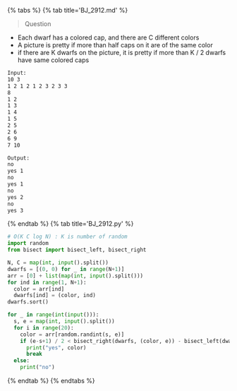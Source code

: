 {% tabs %}
{% tab title='BJ_2912.md' %}

> Question

* Each dwarf has a colored cap, and there are C different colors
* A picture is pretty if more than half caps on it are of the same color
* if there are K dwarfs on the picture, it is pretty if more than K / 2 dwarfs have same colored caps

```txt
Input:
10 3
1 2 1 2 1 2 3 2 3 3
8
1 2
1 3
1 4
1 5
2 5
2 6
6 9
7 10

Output:
no
yes 1
no
yes 1
no
yes 2
no
yes 3
```

{% endtab %}
{% tab title='BJ_2912.py' %}

```py
# O(K C log N) : K is number of random
import random
from bisect import bisect_left, bisect_right

N, C = map(int, input().split())
dwarfs = [(0, 0) for _ in range(N+1)]
arr = [0] + list(map(int, input().split()))
for ind in range(1, N+1):
  color = arr[ind]
  dwarfs[ind] = (color, ind)
dwarfs.sort()

for _ in range(int(input())):
  s, e = map(int, input().split())
  for i in range(20):
    color = arr[random.randint(s, e)]
    if (e-s+1) / 2 < bisect_right(dwarfs, (color, e)) - bisect_left(dwarfs, (color, s)):
      print("yes", color)
      break
  else:
    print("no")
```

{% endtab %}
{% endtabs %}
